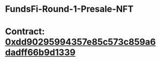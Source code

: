 # FundsFi-Round-1-Presale-NFT
 
# Contract: [0xdd90295994357e85c573c859a6dadff66b9d1339](https://explorer.harmony.one/address/0xdd90295994357e85c573c859a6dadff66b9d1339?activeTab=7)
